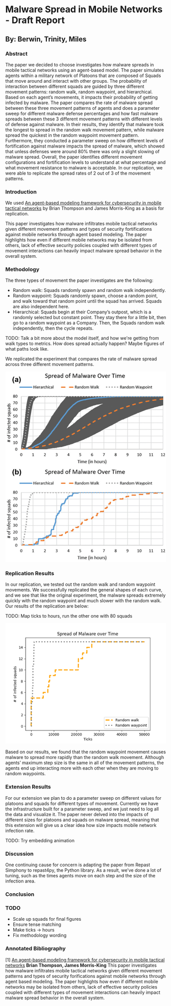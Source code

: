 # Malware Spread in Mobile Networks - Draft Report


## By: Berwin, Trinity, Miles


### Abstract

The paper we decided to choose investigates how malware spreads in mobile tactical networks using an agent-based model. The paper simulates agents within a military network of Platoons that are composed of Squads that move around and interact with other groups. The probability of interaction between different squads are guided by three different movement patterns: random walk, random waypoint, and hierarchical. Based on each agent’s movements, it impacts their probability of getting infected by malware. The paper compares the rate of malware spread between these three movement patterns of agents and does a parameter sweep for different malware defense percentages and how fast malware spreads between these 3 different movement patterns with different levels of defense against malware. In their results, they identify that malware took the longest to spread in the random walk movement pattern, while malware spread the quickest in the random waypoint movement pattern. Furthermore, they conducted a parameter sweep on how different levels of fortification against malware impacts the spread of malware, which showed that unless defenses were around 80% there was only a slight slowing of malware spread. Overall, the paper identifies different movement configurations and fortification levels to understand at what percentage and what movement resistance to malware is acceptable. In our replication, we were able to replicate the spread rates of 2 out of 3 of the movement patterns.


### Introduction

We used [An agent-based modeling framework for cybersecurity in mobile tactical networks](https://journals.sagepub.com/doi/10.1177/1548512917738858) by Brian Thompson and James Morris-King as a basis for replication.

This paper investigates how malware infiltrates mobile tactical networks given different movement patterns and types of security fortifications against mobile networks through agent based modeling. The paper highlights how even if different mobile networks may be isolated from others, lack of effective security policies coupled with different types of movement interactions can heavily impact malware spread behavior in the overall system. 


### Methodology

The three types of movement the paper investigates are the following:
* Random walk: Squads randomly spawn and random walk independently.
* Random waypoint: Squads randomly spawn, choose a random point, and walk toward that random point until the squad has arrived. Squads are also independent here.
* Hierarchical: Squads begin at their Company’s outpost, which is a randomly selected but constant point. They stay there for a little bit, then go to a random waypoint as a Company. Then, the Squads random walk independently, then the cycle repeats.

TODO: Talk a bit more about the model itself, and how we're getting from walk types to metrics. How does spread actually happen? Maybe figures of what paths look like.

We replicated the experiment that compares the rate of malware spread across three different movement patterns.

![](img/malware_spread.jpeg)



### Replication Results

In our replication, we tested out the random walk and random waypoint movements. We successfully replicated the general shapes of each curve, and we see that like the original experiment, the malware spreads extremely quickly with the random waypoint and much slower with the random walk. Our results of the replication are below:

TODO: Map ticks to hours, run the other one with 80 squads

![](img/replication.png)

Based on our results, we found that the random waypoint movement causes malware to spread more rapidly than the random walk movement. Although agents’ maximum step size is the same in all of the movement patterns, the agents end up interacting more with each other when they are moving to random waypoints.



### Extension Results

For our extension we plan to do a parameter sweep on different values for platoons and squads for different types of movement. Currently we have the infrastructure built for a parameter sweep, and we just need to log all the data and visualize it. The paper never delved into the impacts of different sizes for platoons and squads on malware spread, meaning that this extension will give us a clear idea how size impacts mobile network infection rate. 

TODO: Try embedding animation

### Discussion

One continuing cause for concern is adapting the paper from Repast Simphony to repast4py, the Python library. As a result, we’ve done a lot of tuning, such as the times agents move on each step and the size of the infection area.

### Conclusion

### TODO
* Scale up squads for final figures
* Ensure tense matching
* Make ticks -> hours
* Fix methodology wording

### Annotated Bibliography

[1] [An agent-based modeling framework for cybersecurity in mobile tactical networks](https://journals.sagepub.com/doi/10.1177/1548512917738858) **Brian Thompson, James Morris-King** 
This paper investigates how malware infiltrates mobile tactical networks given different movement patterns and types of security forifications against mobile networks through agent based modeling. The paper highlights how even if different mobile networks may be isolated from others, lack of effective security policies coupled with different types of movement interactions can heavily impact malware spread behavior in the overall system.  
 
